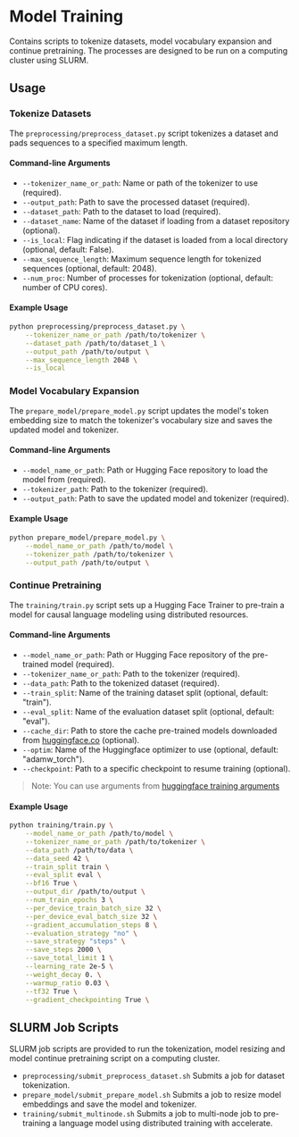 # Model Training
Contains scripts to tokenize datasets, model vocabulary expansion and continue pretraining. The processes are designed to be run on a computing cluster using SLURM.

## Usage

### Tokenize Datasets
The `preprocessing/preprocess_dataset.py` script tokenizes a dataset and pads sequences to a specified maximum length. 

#### Command-line Arguments
- `--tokenizer_name_or_path`: Name or path of the tokenizer to use (required).
- `--output_path`: Path to save the processed dataset (required).
- `--dataset_path`: Path to the dataset to load (required).
- `--dataset_name`: Name of the dataset if loading from a dataset repository (optional).
- `--is_local`: Flag indicating if the dataset is loaded from a local directory (optional, default: False).
- `--max_sequence_length`: Maximum sequence length for tokenized sequences (optional, default: 2048).
- `--num_proc`: Number of processes for tokenization (optional, default: number of CPU cores).

#### Example Usage
```bash
python preprocessing/preprocess_dataset.py \
    --tokenizer_name_or_path /path/to/tokenizer \
    --dataset_path /path/to/dataset_1 \
    --output_path /path/to/output \
    --max_sequence_length 2048 \
    --is_local
```

### Model Vocabulary Expansion
The `prepare_model/prepare_model.py` script updates the model's token embedding size to match the tokenizer's vocabulary size and saves the updated model and tokenizer.

#### Command-line Arguments
- `--model_name_or_path`: Path or Hugging Face repository to load the model from (required).
- `--tokenizer_path`: Path to the tokenizer (required).
- `--output_path`: Path to save the updated model and tokenizer (required).

#### Example Usage
```bash
python prepare_model/prepare_model.py \
    --model_name_or_path /path/to/model \
    --tokenizer_path /path/to/tokenizer \
    --output_path /path/to/output \
```

### Continue Pretraining
The `training/train.py` script sets up a Hugging Face Trainer to pre-train a model for causal language modeling using distributed resources.

#### Command-line Arguments
- `--model_name_or_path`: Path or Hugging Face repository of the pre-trained model (required).
- `--tokenizer_name_or_path`: Path to the tokenizer (required).
- `--data_path`: Path to the tokenized dataset (required).
- `--train_split`: Name of the training dataset split (optional, default: "train").
- `--eval_split`: Name of the evaluation dataset split (optional, default: "eval").
- `--cache_dir`: Path to store the cache pre-trained models downloaded from [huggingface.co](https://huggingface.co/) (optional).
- `--optim`: Name of the Huggingface optimizer to use (optional, default: "adamw_torch").
- `--checkpoint`: Path to a specific checkpoint to resume training (optional).
> Note: You can use arguments from [huggingface training arguments](https://huggingface.co/docs/transformers/main_classes/trainer#transformers.TrainingArguments)

#### Example Usage
```bash
python training/train.py \
    --model_name_or_path /path/to/model \
    --tokenizer_name_or_path /path/to/tokenizer \
    --data_path /path/to/data \
    --data_seed 42 \
    --train_split train \
    --eval_split eval \
    --bf16 True \
    --output_dir /path/to/output \
    --num_train_epochs 3 \
    --per_device_train_batch_size 32 \
    --per_device_eval_batch_size 32 \
    --gradient_accumulation_steps 8 \
    --evaluation_strategy "no" \
    --save_strategy "steps" \
    --save_steps 2000 \
    --save_total_limit 1 \
    --learning_rate 2e-5 \
    --weight_decay 0. \
    --warmup_ratio 0.03 \
    --tf32 True \
    --gradient_checkpointing True \
```


## SLURM Job Scripts
SLURM job scripts are provided to run the tokenization, model resizing and model continue pretraining script on a computing cluster.
- `preprocessing/submit_preprocess_dataset.sh` Submits a job for dataset tokenization.
- `prepare_model/submit_prepare_model.sh` Submits a job to resize model embeddings and save the model and tokenizer.
-  `training/submit_multinode.sh` Submits a job to multi-node job to pre-training a language model using distributed training with accelerate.

